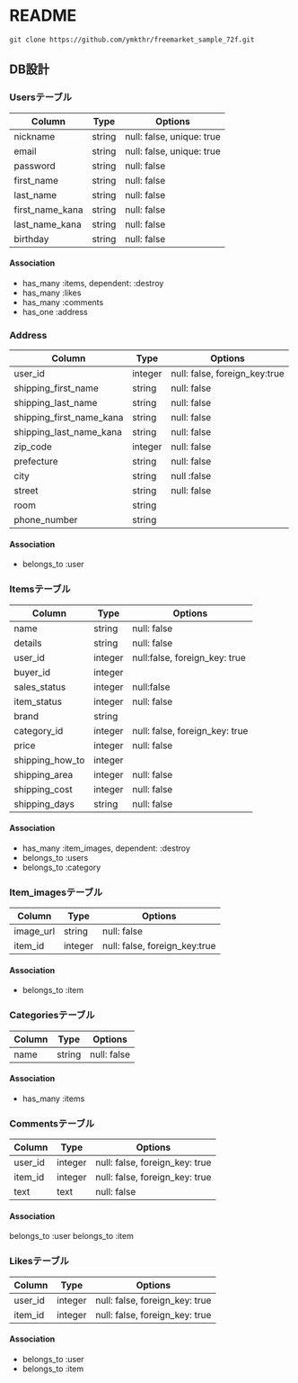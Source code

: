 # README
```
git clone https://github.com/ymkthr/freemarket_sample_72f.git
```

## DB設計
### Usersテーブル
|Column|Type|Options|
|------|----|-------|
|nickname|string|null: false, unique: true|
|email|string|null: false, unique: true|
|password|string|null: false|
|first_name|string|null: false|
|last_name|string|null: false|
|first_name_kana|string|null: false|
|last_name_kana|string|null: false|
|birthday|string|null: false|

<!-- |value|integer||
|age|integer|null: false|
|profile_text|text||
|profile_image|string||
|name|string|index: true, null: false| -->

#### Association
- has_many :items, dependent: :destroy
- has_many :likes
- has_many :comments
- has_one  :address

### Address
|Column|Type|Options|
|------|----|-------|
|user_id|integer|null: false, foreign_key:true|
|shipping_first_name|string|null: false|
|shipping_last_name|string|null: false|
|shipping_first_name_kana|string|null: false|
|shipping_last_name_kana|string|null: false|
|zip_code|integer|null: false|
|prefecture|string|null: false|
|city|string|null :false|
|street|string|null: false|
|room|string||
|phone_number|string||
#### Association
- belongs_to :user

### Itemsテーブル
|Column|Type|Options|
|------|----|-------|
|name|string|null: false|
|details|string|null: false|
|user_id|integer|null:false, foreign_key: true|
|buyer_id|integer||
|sales_status|integer|null:false|
|item_status|integer|null: false|
|brand|string||
|category_id|integer|null: false, foreign_key: true|
|price|integer|null: false|
|shipping_how_to|integer||
|shipping_area|integer|null: false|
|shipping_cost|integer|null: false|
|shipping_days|string|null: false|
#### Association
- has_many   :item_images, dependent: :destroy
- belongs_to :users
- belongs_to :category

### Item_imagesテーブル
|Column|Type|Options|
|------|----|-------|
|image_url|string|null: false|
|item_id|integer|null: false, foreign_key:true|
#### Association
- belongs_to :item

### Categoriesテーブル
|Column|Type|Options|
|------|----|-------|
|name|string|null: false|
#### Association
- has_many :items

### Commentsテーブル
|Column|Type|Options|
|------|----|-------|
|user_id|integer|null: false, foreign_key: true|
|item_id|integer|null: false, foreign_key: true|
|text|text|null: false|
#### Association
belongs_to :user
belongs_to :item


### Likesテーブル
|Column|Type|Options|
|------|----|-------|
|user_id|integer|null: false, foreign_key: true|
|item_id|integer|null: false, foreign_key: true|
#### Association
- belongs_to :user
- belongs_to :item